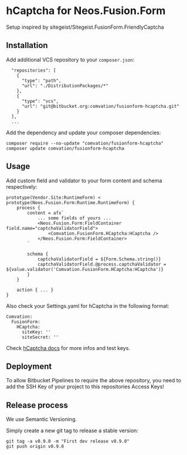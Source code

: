 # hCaptcha for Neos.Fusion.Form

Setup inspired by sitegeist/Sitegeist.FusionForm.FriendlyCaptcha

## Installation

Add additional VCS repository to your `composer.json`:

```
  "repositories": [
    {
      "type": "path",
      "url": "./DistributionPackages/*"
    },
    {
      "type": "vcs",
      "url": "git@bitbucket.org:comvation/fusionform-hcaptcha.git"
    }
  ],
  ...
```

Add the dependency and update your composer dependencies:

    composer require --no-update "comvation/fusionform-hcaptcha"
    composer update comvation/fusionform-hcaptcha


## Usage

Add custom field and validator to your form content and schema respectively:

```
prototype(Vendor.Site:RuntimeForm) < prototype(Neos.Fusion.Form:Runtime.RuntimeForm) {
    process {
        content = afx`
            ... some fields of yours ...
            <Neos.Fusion.Form:FieldContainer field.name="captchaValidatorField">
                <Comvation.FusionForm.HCaptcha:HCaptcha />
            </Neos.Fusion.Form:FieldContainer>
        `

        schema {
            captchaValidatorField = ${Form.Schema.string()}
            captchaValidatorField.@process.captchaValidator = ${value.validator('Comvation.FusionForm.HCaptcha:HCaptcha')}
        }
    }

    action { ... }
}
```

Also check your Settings.yaml for hCaptcha in the following format:

```
Comvation:
  FusionForm:
    HCaptcha:
      siteKey: ''
      siteSecret: '' 
```

Check [hCaptcha docs](https://docs.hcaptcha.com/#integration-testing-test-keys) for more infos and test keys. 


## Deployment

To allow Bitbucket Pipelines to require the above repository, you need to add the SSH Key of your project to this repositories Access Keys!


## Release process

We use Semantic Versioning.

Simply create a new git tag to release a stable version:

    git tag -a v0.9.0 -m "First dev release v0.9.0"
    git push origin v0.9.0

